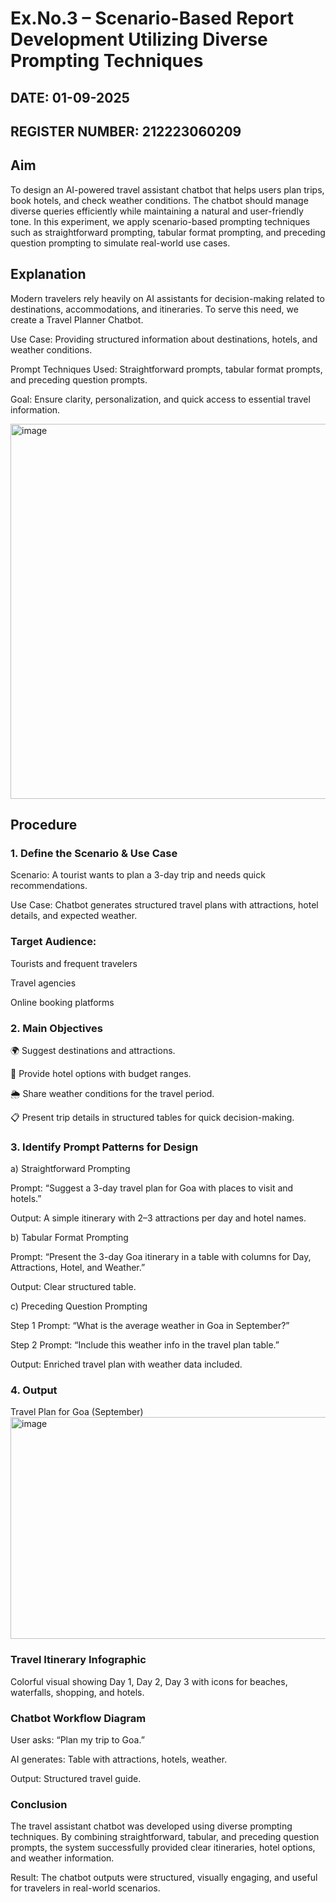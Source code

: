 # Ex.No.3 – Scenario-Based Report Development Utilizing Diverse Prompting Techniques

## DATE: 01-09-2025
## REGISTER NUMBER: 212223060209

##  Aim

To design an AI-powered travel assistant chatbot that helps users plan trips, book hotels, and check weather conditions. The chatbot should manage diverse queries efficiently while maintaining a natural and user-friendly tone. In this experiment, we apply scenario-based prompting techniques such as straightforward prompting, tabular format prompting, and preceding question prompting to simulate real-world use cases.

## Explanation

Modern travelers rely heavily on AI assistants for decision-making related to destinations, accommodations, and itineraries. To serve this need, we create a Travel Planner Chatbot.

Use Case: Providing structured information about destinations, hotels, and weather conditions.

Prompt Techniques Used: Straightforward prompts, tabular format prompts, and preceding question prompts.

Goal: Ensure clarity, personalization, and quick access to essential travel information.

<img width="800" height="600" alt="image" src="https://github.com/user-attachments/assets/f15029cf-a557-47ab-ba47-979c53f16d0e" />


## Procedure
### 1. Define the Scenario & Use Case

Scenario: A tourist wants to plan a 3-day trip and needs quick recommendations.

Use Case: Chatbot generates structured travel plans with attractions, hotel details, and expected weather.

### Target Audience:

Tourists and frequent travelers

Travel agencies

Online booking platforms

### 2. Main Objectives

🌍 Suggest destinations and attractions.

🏨 Provide hotel options with budget ranges.

🌦️ Share weather conditions for the travel period.

📋 Present trip details in structured tables for quick decision-making.

### 3. Identify Prompt Patterns for Design

a) Straightforward Prompting

Prompt: “Suggest a 3-day travel plan for Goa with places to visit and hotels.”

Output: A simple itinerary with 2–3 attractions per day and hotel names.

b) Tabular Format Prompting

Prompt: “Present the 3-day Goa itinerary in a table with columns for Day, Attractions, Hotel, and Weather.”

Output: Clear structured table.

c) Preceding Question Prompting

Step 1 Prompt: “What is the average weather in Goa in September?”

Step 2 Prompt: “Include this weather info in the travel plan table.”

Output: Enriched travel plan with weather data included.

### 4. Output
Travel Plan for Goa (September)
<img width="1283" height="355" alt="image" src="https://github.com/user-attachments/assets/be4745ee-497a-48a5-85cf-28333d0941e4" />


### Travel Itinerary Infographic

Colorful visual showing Day 1, Day 2, Day 3 with icons for beaches, waterfalls, shopping, and hotels.

### Chatbot Workflow Diagram




User asks: “Plan my trip to Goa.”

AI generates: Table with attractions, hotels, weather.

Output: Structured travel guide.

### Conclusion

The travel assistant chatbot was developed using diverse prompting techniques. By combining straightforward, tabular, and preceding question prompts, the system successfully provided clear itineraries, hotel options, and weather information.

Result: The chatbot outputs were structured, visually engaging, and useful for travelers in real-world scenarios.











